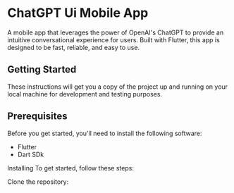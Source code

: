 # ChatGPT Ui Mobile App

A mobile app that leverages the power of OpenAI's ChatGPT to provide an intuitive conversational experience for users. Built with Flutter, this app is designed to be fast, reliable, and easy to use.

## Getting Started
These instructions will get you a copy of the project up and running on your local machine for development and testing purposes.

## Prerequisites
Before you get started, you'll need to install the following software:
- Flutter
- Dart SDk


Installing
To get started, follow these steps:

Clone the repository:

